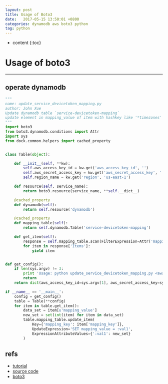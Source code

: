 ```yaml
---
layout: post
title: Usage of Boto3
date:   2017-05-15 13:50:01 +0800
categories: dynamodb aws boto3 python
tag: python
---
```


* content
{:toc}

# Usage of boto3
------------------------

## operate dynamodb

```python
"""
name: update_service_devicetoken_mapping.py
author: John Xue
Update dynamodb table `service-devicetoken-mapping`
update element in mapping_value of item with hashkey like '*timezones' from type string to type int
"""
import boto3
from boto3.dynamodb.conditions import Attr
import sys
from dock.common.helpers import cached_property


class Table(object):

    def __init__(self, **kw):
        self.aws_access_key_id = kw.get('aws_access_key_id', '')
        self.aws_secret_access_key = kw.get('aws_secret_access_key', '')
        self.region_name = kw.get('region', 'us-east-1')

    def resource(self, service_name):
        return boto3.resource(service_name, **self.__dict__)

    @cached_property
    def dynamodb(self):
        return self.resource('dynamodb')

    @cached_property
    def mapping_table(self):
        return self.dynamodb.Table('service-devicetoken-mapping')

    def get_item(self):
        response = self.mapping_table.scan(FilterExpression=Attr('mapping_key').contains(':timezones'))
        for item in response['Items']:
            yield item


def get_config():
    if len(sys.argv) != 3:
        print 'Usage: python update_service_devicetoken_mapping.py <aws_access_key_id> <aws_secret_access_key>'
        return
    return dict(aws_access_key_id=sys.argv[1], aws_secret_access_key=sys.argv[2])

if __name__ == '__main__':
    config = get_config()
    table = Table(**config)
    for item in table.get_item():
        data_set = item[u'mapping_value']
        new_set = set(int(item) for item in data_set)
        table.mapping_table.update_item(
            Key={'mapping_key': item['mapping_key']},
            UpdateExpression='SET mapping_value = :val1',
            ExpressionAttributeValues={':val1': new_set}
        )
```

## refs

* [tutorial](http://boto3.readthedocs.io/en/latest/guide/dynamodb.html#updating-item)
* [source code](https://github.com/boto/boto3/blob/develop/boto3/dynamodb/conditions.py)
* [boto3](https://github.com/boto/boto3/blob/develop/boto3/session.py)

[jekyll]:      http://jekyllrb.com
[jekyll-gh]:   https://github.com/jekyll/jekyll
[jekyll-help]: https://github.com/jekyll/jekyll-help
